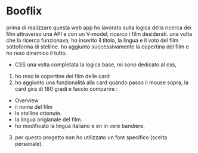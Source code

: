 # Booflix

prima di realizzare questa web app ho lavorato sulla logica della ricerca dei film attraverso una API e con un V-model,
ricerco i film desiderati.
una volta che la ricerca funzionava, ho inserito il titolo, la lingua  e il voto  del film sottoforma di stelline.
ho aggiunto successivamente la copertina del film e ho reso dinamico il tutto.
- CSS
 una volta completata la logica base, mi sono dedicato al css, 
 1. ho reso  le copertine dei film delle card
 2. ho aggiunto una funzionalità alla card quando passo il mouse sopra, la card gira di 180 gradi e faccio comparire :
 - Overview
 - il nome  del film
 - le stelline ottenute.
 - la lingua origianale del film.
 - ho modificato la lingua italiano e en in vere bandiere. 
 3. per questo progetto non ho utilizzato un font specifico (scelta personale).

 

